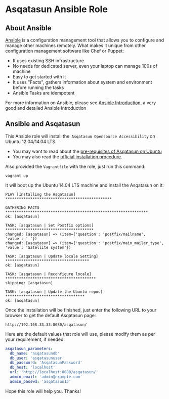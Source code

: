 # Asqatasun Ansible Role

## About Ansible

[Ansible](http://docs.ansible.com/ansible/) is a configuration management tool that 
allows you to configure and manage other machines remotely. What makes it unique 
from other configuration management software like Chef or Puppet:

- It uses existing SSH infrastructure
- No needs for dedicated server, even your laptop can manage 100s of machine
- Easy to get started with it
- It uses "Facts", gathers information about system and environment before running the tasks
- Ansible Tasks are idempotent

For more information on Ansible, please see [Ansible Introduction](https://serversforhackers.com/getting-started-with-ansible/),
a very good and detailed Ansible Introduction

## Ansible and Asqatasun

This Ansible role will install the` Asqatasun Opensource Accessibility` on Ubuntu 12.04/14.04 LTS.

- You may want to read about the [pre-requisites of Asqatasun on Ubuntu](../docs/en/10_Install_doc/prerequisites.md)
- You may also read the [official installation procedure](../docs/en/10_Install_doc/README.md).

Also provided the `Vagrantfile` with the role, just run this command:

```shell
vagrant up
```

It will boot up the Ubuntu 14.04 LTS machine and install the Asqatasun on it:

```shell
PLAY [Installing the Asqatasun] ***********************************************

GATHERING FACTS ***************************************************************
ok: [asqatasun]

TASK: [asqatasun | Set Postfix options] ***************************************
changed: [asqatasun] => (item={'question': 'postfix/mailname', 'value': ' '})
changed: [asqatasun] => (item={'question': 'postfix/main_mailer_type', 'value': 'Satellite system'})

TASK: [asqatasun | Update locale Setting] *************************************
ok: [asqatasun]

TASK: [asqatasun | Reconfigure locale] ****************************************
skipping: [asqatasun]

TASK: [asqatasun | Update the Ubuntu repos] ***********************************
ok: [asqatasun]
```

Once the installation will be finished, just enter the following URL to your browser 
to get the default Asqatasun page:

```
http://192.168.33.33:8080/asqatasun/
```

Here are the default values that role will use, please modify them as per your requirement, if needed:

``` yaml
asqatasun_parameters:
  db_name: 'asqatasundb'
  db_user: 'asqatasunuser'
  db_password: 'AsqatasunPassword'
  db_host: 'localhost'
  url: 'http://localhost:8080/asqatasun/'
  admin_email: 'admin@example.com'
  admin_passwd: 'asqatasun15'
```

Hope this role will help you. Thanks!

